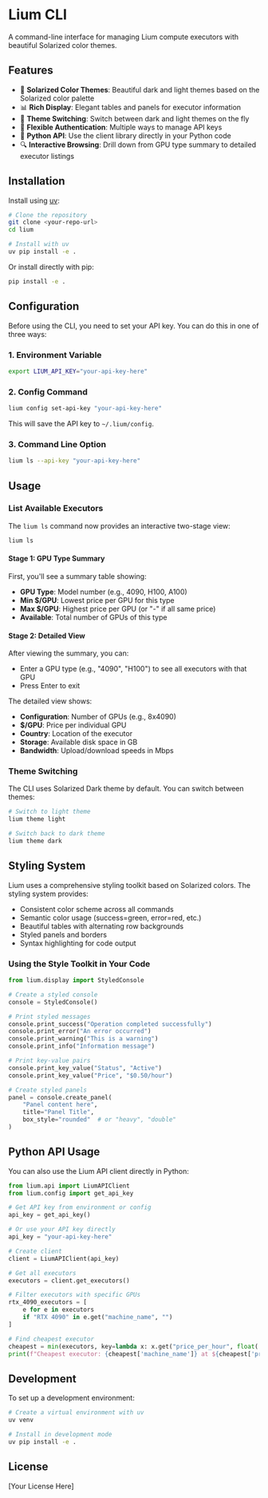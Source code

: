 # Lium CLI

A command-line interface for managing Lium compute executors with beautiful Solarized color themes.

## Features

- 🎨 **Solarized Color Themes**: Beautiful dark and light themes based on the Solarized color palette
- 📊 **Rich Display**: Elegant tables and panels for executor information
- 🔄 **Theme Switching**: Switch between dark and light themes on the fly
- 🔑 **Flexible Authentication**: Multiple ways to manage API keys
- 🐍 **Python API**: Use the client library directly in your Python code
- 🔍 **Interactive Browsing**: Drill down from GPU type summary to detailed executor listings

## Installation

Install using [uv](https://github.com/astral-sh/uv):

```bash
# Clone the repository
git clone <your-repo-url>
cd lium

# Install with uv
uv pip install -e .
```

Or install directly with pip:

```bash
pip install -e .
```

## Configuration

Before using the CLI, you need to set your API key. You can do this in one of three ways:

### 1. Environment Variable

```bash
export LIUM_API_KEY="your-api-key-here"
```

### 2. Config Command

```bash
lium config set-api-key "your-api-key-here"
```

This will save the API key to `~/.lium/config`.

### 3. Command Line Option

```bash
lium ls --api-key "your-api-key-here"
```

## Usage

### List Available Executors

The `lium ls` command now provides an interactive two-stage view:

```bash
lium ls
```

#### Stage 1: GPU Type Summary
First, you'll see a summary table showing:
- **GPU Type**: Model number (e.g., 4090, H100, A100)
- **Min $/GPU**: Lowest price per GPU for this type
- **Max $/GPU**: Highest price per GPU (or "-" if all same price)
- **Available**: Total number of GPUs of this type

#### Stage 2: Detailed View
After viewing the summary, you can:
- Enter a GPU type (e.g., "4090", "H100") to see all executors with that GPU
- Press Enter to exit

The detailed view shows:
- **Configuration**: Number of GPUs (e.g., 8x4090)
- **$/GPU**: Price per individual GPU
- **Country**: Location of the executor
- **Storage**: Available disk space in GB
- **Bandwidth**: Upload/download speeds in Mbps

### Theme Switching

The CLI uses Solarized Dark theme by default. You can switch between themes:

```bash
# Switch to light theme
lium theme light

# Switch back to dark theme
lium theme dark
```

## Styling System

Lium uses a comprehensive styling toolkit based on Solarized colors. The styling system provides:

- Consistent color scheme across all commands
- Semantic color usage (success=green, error=red, etc.)
- Beautiful tables with alternating row backgrounds
- Styled panels and borders
- Syntax highlighting for code output

### Using the Style Toolkit in Your Code

```python
from lium.display import StyledConsole

# Create a styled console
console = StyledConsole()

# Print styled messages
console.print_success("Operation completed successfully")
console.print_error("An error occurred")
console.print_warning("This is a warning")
console.print_info("Information message")

# Print key-value pairs
console.print_key_value("Status", "Active")
console.print_key_value("Price", "$0.50/hour")

# Create styled panels
panel = console.create_panel(
    "Panel content here",
    title="Panel Title",
    box_style="rounded"  # or "heavy", "double"
)
```

## Python API Usage

You can also use the Lium API client directly in Python:

```python
from lium.api import LiumAPIClient
from lium.config import get_api_key

# Get API key from environment or config
api_key = get_api_key()

# Or use your API key directly
api_key = "your-api-key-here"

# Create client
client = LiumAPIClient(api_key)

# Get all executors
executors = client.get_executors()

# Filter executors with specific GPUs
rtx_4090_executors = [
    e for e in executors 
    if "RTX 4090" in e.get("machine_name", "")
]

# Find cheapest executor
cheapest = min(executors, key=lambda x: x.get("price_per_hour", float('inf')))
print(f"Cheapest executor: {cheapest['machine_name']} at ${cheapest['price_per_hour']}/hour")
```

## Development

To set up a development environment:

```bash
# Create a virtual environment with uv
uv venv

# Install in development mode
uv pip install -e .
```

## License

[Your License Here]
